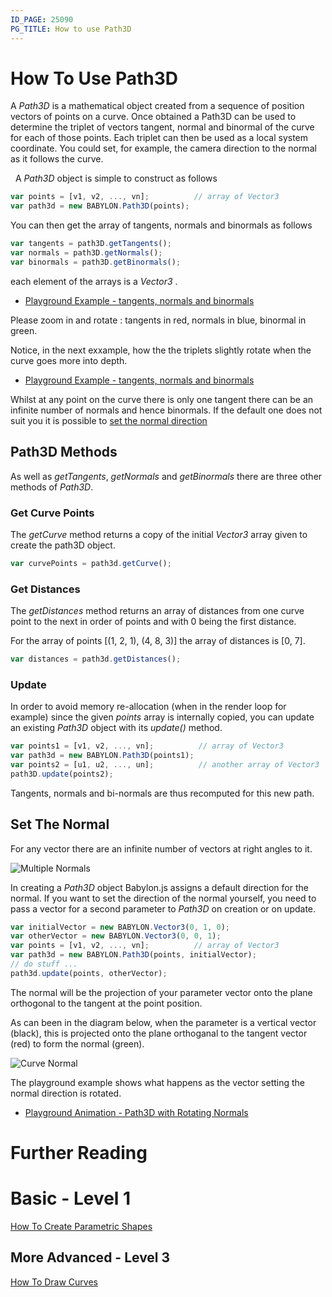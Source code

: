 ```yaml
---
ID_PAGE: 25090
PG_TITLE: How to use Path3D
---
```


# How To Use Path3D

A _Path3D_ is a mathematical object created from a sequence of position vectors of points on a curve. Once obtained a Path3D can be used to determine the triplet of vectors tangent, normal and binormal of the curve for each of those points. Each triplet can then be used as a local system coordinate. You could set, for example, the camera direction to the normal as it follows the curve.

  
A _Path3D_ object is simple to construct as follows

```javascript
var points = [v1, v2, ..., vn];          // array of Vector3
var path3d = new BABYLON.Path3D(points);
```

You can then get the array of tangents, normals and binormals as follows

```javascript
var tangents = path3D.getTangents();
var normals = path3D.getNormals();
var binormals = path3D.getBinormals();
```

each element of the arrays is a _Vector3_ .

* [Playground Example - tangents, normals and binormals](https://www.babylonjs-playground.com/#2DLXYB#0)

Please zoom in and rotate : tangents in red, normals in blue, binormal in green.  

Notice, in the next exxample, how the the triplets slightly rotate when the curve goes more into depth.  
* [Playground Example - tangents, normals and binormals](https://www.babylonjs-playground.com/#2DLXYB#1)

Whilst at any point on the curve there is only one tangent there can be an infinite number of normals and hence binormals. If the default one does not suit you it is possible to [set the normal direction](#set_the_normal)


## Path3D Methods

As well as _getTangents_, _getNormals_ and _getBinormals_ there are three other methods of _Path3D_.

### Get Curve Points

The _getCurve_ method returns a copy of the initial _Vector3_ array given to create the path3D object. 

```javascript
var curvePoints = path3d.getCurve();
```

### Get Distances

The _getDistances_ method returns an array of distances from one curve point to the next in order of points and with 0 being the first distance.

For the array of points [(1, 2, 1), (4, 8, 3)] the array of distances is [0, 7]. 

```javascript
var distances = path3d.getDistances();
```

### Update

In order to avoid memory re-allocation (when in the render loop for example) since the given _points_ array is internally copied, you can update an existing _Path3D_ object with its _update()_ method.

```javascript
var points1 = [v1, v2, ..., vn];          // array of Vector3
var path3d = new BABYLON.Path3D(points1);
var points2 = [u1, u2, ..., un];          // another array of Vector3
path3D.update(points2);
```
Tangents, normals and bi-normals are thus recomputed for this new path.

## Set The Normal

For any vector there are an infinite number of vectors at right angles to it. 

![Multiple Normals](/img/how_to/Mesh/tangentnormals.jpg)

In creating a _Path3D_ object Babylon.js assigns a default direction for the normal. If you want to set the direction of the normal yourself, you need to pass a vector for a second parameter to _Path3D_ on creation or on update.


```javascript
var initialVector = new BABYLON.Vector3(0, 1, 0);
var otherVector = new BABYLON.Vector3(0, 0, 1);
var points = [v1, v2, ..., vn];          // array of Vector3
var path3d = new BABYLON.Path3D(points, initialVector);
// do stuff ...
path3d.update(points, otherVector);
```

The normal will be the projection of your parameter vector onto the plane orthogonal to the tangent at the point position. 

As can been in the diagram below, when the parameter is a vertical vector (black), this is projected onto the plane orthoganal to the tangent vector (red) to form the normal (green).

![Curve Normal](/img/how_to/planenormal.jpg)

The playground example shows what happens as the vector setting the normal direction is rotated.

* [Playground Animation - Path3D with Rotating Normals](https://www.babylonjs-playground.com/#8ICWNU)


# Further Reading

# Basic - Level 1
[How To Create Parametric Shapes](/How_To/parametric_shapes)

## More Advanced - Level 3
[How To Draw Curves](/How_To/How_to_use_Curve3) 